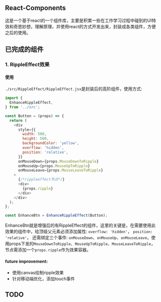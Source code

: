 ## React-Components

这是一个基于react的一个组件库，主要是积累一些在工作学习过程中碰到的UI特效和奇思妙想，理解原理，并使用react的方式开发出来，封装成各类组件，方便之后的使用。

## 已完成的组件

### 1. RippleEffect效果

#### 使用

`./src/RippleEffect/RippleEffect.jsx`是封装后的高阶组件，使用方式: 

```js
import {
  EnhanceRippleEffect,
} from '../src';

const Button = (props) => {
  return (
    <div
      style={{
        width: 500,
        height: 500,
        backgroundColor: 'yellow',
        overflow: 'hidden',
        position: 'relative',
      }}
      onMouseDown={props.MouseDownToRipple}
      onMouseUp={props.MouseUpToRipple}
      onMouseLeave={props.MouseLeaveToRipple}
    >
      {/*rippleeffect节点*/}
      <div>
        {props.ripple}
      </div>
    </div>
  );
};

const EnhanceBtn = EnhanceRippleEffect(Button);
```

EnhanceBtn就是增强后的有RippleEffect的组件，这里的关键是，在需要使用此效果的组件中，给顶级父元素必须添加属性: `overflow: 'hidden'`，
`position: 'relative'`， 还需绑定三个事件: `onMouseDown`、`onMouseUp`、`onMouseLeave`，使用props下发的`MouseDownToRipple`、`MouseUpToRipple`、`MouseLeaveToRipple`，节点需添加一个`props.ripple`作为效果容器。

#### future improvement: 

- 使用canvas绘制ripple效果
- 针对移动端优化，添加touch事件


## TODO